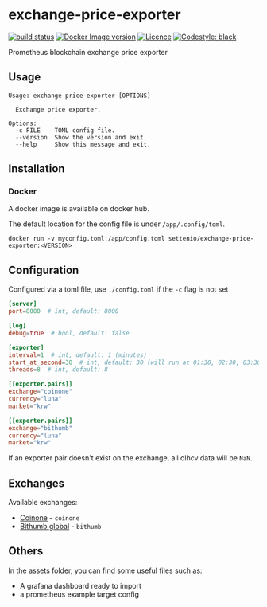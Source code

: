 # exchange-price-exporter

<a href="../../actions"><img alt="build status" src="https://github.com/setten-io/exchange-price-exporter/workflows/build/badge.svg"></a>
<a href="https://hub.docker.com/repository/docker/settenio/exchange-price-exporter"><img alt="Docker Image version" src="https://img.shields.io/docker/v/settenio/exchange-price-exporter?sort=semver"></a>
<a href="LICENSE"><img alt="Licence" src="https://img.shields.io/github/license/setten-io/exchange-price-exporter"></a>
<a href="https://github.com/psf/black"><img alt="Codestyle: black" src="https://img.shields.io/badge/codestyle-black-black"></a>

Prometheus blockchain exchange price exporter

## Usage

```
Usage: exchange-price-exporter [OPTIONS]

  Exchange price exporter.

Options:
  -c FILE    TOML config file.
  --version  Show the version and exit.
  --help     Show this message and exit.
```

## Installation

### Docker

A docker image is available on docker hub.

The default location for the config file is under `/app/.config/toml`.

```
docker run -v myconfig.toml:/app/config.toml settenio/exchange-price-exporter:<VERSION>
```

## Configuration

Configured via a toml file, use `./config.toml` if the `-c` flag is not set

```toml
[server]
port=8000  # int, default: 8000

[log]
debug=true  # bool, default: false

[exporter]
interval=1  # int, default: 1 (minutes)
start_at_second=30  # int, default: 30 (will run at 01:30, 02:30, 03:30, etc.)
threads=8  # int, default: 8

[[exporter.pairs]]
exchange="coinone"
currency="luna"
market="krw"

[[exporter.pairs]]
exchange="bithumb"
currency="luna"
market="krw"
```

If an exporter pair doesn't exist on the exchange, all olhcv data will be `NaN`.

## Exchanges

Available exchanges:

- [Coinone](https://coinone.co.kr/) - `coinone`
- [Bithumb global](https://bithumb.com) - `bithumb`

## Others

In the assets folder, you can find some useful files such as:

- A grafana dashboard ready to import
- a prometheus example target config
